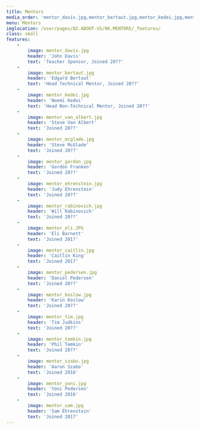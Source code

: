 ```yaml
---
title: Mentors
media_order: 'mentor_davis.jpg,mentor_bertaut.jpg,mentor_kedei.jpg,mentor_mcglade.jpg,mentor_gordon.jpg,mentor_rabinovich.jpg,mentor_eli.JPG,mentor_temkin.jpg,mentor_van_albert.jpg,mentor_ehrenstein.jpg,mentor_caitlin.jpg,mentor_pedersen.jpg,mentor_reinhart.jpg,mentor_koslow.jpg,mentor_szabo.jpg,mentor_yoni.jpg,mentor_sam.jpg'
menu: Mentors
imglocation: /user/pages/02.ABOUT-US/06.MENTORS/_features/
class: small
features:
    -
        image: mentor_davis.jpg
        header: 'John Davis'
        text: 'Teacher Sponsor, Joined 20??'
    -
        image: mentor_bertaut.jpg
        header: 'Edgard Bertaut'
        text: 'Head Technical Mentor, Joined 20??'
    -
        image: mentor_kedei.jpg
        header: 'Noemi Kedei'
        text: 'Head Non-Technical Mentor, Joined 20??'
    -
        image: mentor_van_albert.jpg
        header: 'Steve Van Albert'
        text: 'Joined 20??'
    -
        image: mentor_mcglade.jpg
        header: 'Steve McGlade'
        text: 'Joined 20??'
    -
        image: mentor_gordon.jpg
        header: 'Gordon Franken'
        text: 'Joined 20??'
    -
        image: mentor_ehrenstein.jpg
        header: 'Judy Ehrenstein'
        text: 'Joined 20??'
    -
        image: mentor_rabinovich.jpg
        header: 'Will Rabinovich'
        text: 'Joined 20??'
    -
        image: mentor_eli.JPG
        header: 'Eli Barnett'
        text: 'Joined 201?'
    -
        image: mentor_caitlin.jpg
        header: 'Caitlin King'
        text: 'Joined 2017'
    -
        image: mentor_pedersen.jpg
        header: 'Daniel Pedersen'
        text: 'Joined 20??'
    -
        image: mentor_koslow.jpg
        header: 'Karin Koslow'
        text: 'Joined 20??'
    -
        image: mentor_tim.jpg
        header: 'Tim Judkins'
        text: 'Joined 20??'
    -
        image: mentor_temkin.jpg
        header: 'Phil Temkin'
        text: 'Joined 20??'
    -
        image: mentor_szabo.jpg
        header: 'Aaron Szabo'
        text: 'Joined 2016'
    -
        image: mentor_yoni.jpg
        header: 'Yoni Pedersen'
        text: 'Joined 2016'
    -
        image: mentor_sam.jpg
        header: 'Sam Ehrenstein'
        text: 'Joined 2017'
---
```


